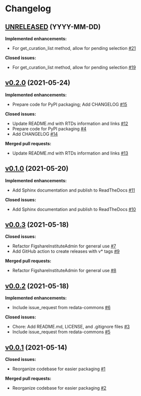 # Changelog

## [UNRELEASED](https://github.com/UAL-ODIS/ldcoolp-figshare/tree/HEAD) (YYYY-MM-DD)

**Implemented enhancements:**
 - For get_curation_list method, allow for pending selection [#21](http://github.com/UAL-ODIS/ldcoolp-figshare/pull/21)

**Closed issues:**
 - For get_curation_list method, allow for pending selection [#19](http://github.com/UAL-ODIS/ldcoolp-figshare/issues/19)


## [v0.2.0](https://github.com/UAL-ODIS/ldcoolp-figshare/tree/HEAD) (2021-05-24)

**Implemented enhancements:**
 - Prepare code for PyPI packaging; Add CHANGELOG [#15](http://github.com/UAL-ODIS/ldcoolp-figshare/pull/15)

**Closed issues:**
 - Update README.md with RTDs information and links [#12](http://github.com/UAL-ODIS/ldcoolp-figshare/issues/12)
 - Prepare code for PyPI packaging [#4](http://github.com/UAL-ODIS/ldcoolp-figshare/issues/4)
 - Add CHANGELOG [#14](http://github.com/UAL-ODIS/ldcoolp-figshare/issues/14)

**Merged pull requests:**
 - Update README.md with RTDs information and links [#13](http://github.com/UAL-ODIS/ldcoolp-figshare/pull/13)


## [v0.1.0](https://github.com/UAL-ODIS/ldcoolp-figshare/tree/v0.1.0) (2021-05-20)

**Implemented enhancements:**
 - Add Sphinx documentation and publish to ReadTheDocs [#11](http://github.com/UAL-ODIS/ldcoolp-figshare/pull/11)

**Closed issues:**
 - Add Sphinx documentation and publish to ReadTheDocs [#10](http://github.com/UAL-ODIS/ldcoolp-figshare/issues/10)


## [v0.0.3](https://github.com/UAL-ODIS/ldcoolp-figshare/tree/v0.0.3) (2021-05-18)

**Closed issues:**
 - Refactor FigshareInstituteAdmin for general use [#7](http://github.com/UAL-ODIS/ldcoolp-figshare/issues/7)
 - Add GitHub action to create releases with v* tags [#9](http://github.com/UAL-ODIS/ldcoolp-figshare/issues/9)

**Merged pull requests:**
 - Refactor FigshareInstituteAdmin for general use [#8](http://github.com/UAL-ODIS/ldcoolp-figshare/pull/8)


## [v0.0.2](https://github.com/UAL-ODIS/ldcoolp-figshare/tree/v0.0.2) (2021-05-18)

**Implemented enhancements:**
 - Include issue_request from redata-commons [#6](http://github.com/UAL-ODIS/ldcoolp-figshare/pull/6)

**Closed issues:**
 - Chore: Add README.md, LICENSE, and .gitignore files [#3](http://github.com/UAL-ODIS/ldcoolp-figshare/issues/3)
 - Include issue_request from redata-commons [#5](http://github.com/UAL-ODIS/ldcoolp-figshare/issues/5)


## [v0.0.1](https://github.com/UAL-ODIS/ldcoolp-figshare/tree/v0.0.1) (2021-05-14)

**Closed issues:**
 - Reorganize codebase for easier packaging [#1](http://github.com/UAL-ODIS/ldcoolp-figshare/issues/1)

**Merged pull requests:**
 - Reorganize codebase for easier packaging [#2](http://github.com/UAL-ODIS/ldcoolp-figshare/pull/2)


<!-- TEMPLATE
## [vXX.YY.ZZ](https://github.com/UAL-ODIS/ldcoolp-figshare/tree/vXX.YY.ZZ) (YYYY-MM-DD)

**Implemented enhancements:**
 - `______` [#XX](http://github.com/UAL-ODIS/ldcoolp-figshare/pull/XX)

**Fixed bugs:**
 - `______` [#XX](http://github.com/UAL-ODIS/ldcoolp-figshare/issues/XX)

**Closed issues:**
 - `______` [#XX](http://github.com/UAL-ODIS/ldcoolp-figshare/issues/XX)

**Merged pull requests:**
 - `______` [#XX](http://github.com/UAL-ODIS/ldcoolp-figshare/pull/XX)

-->
